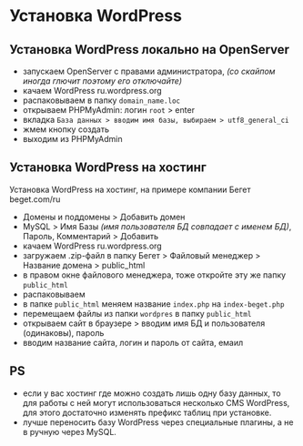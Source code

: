 # Установка WordPress

## Установка WordPress локально на OpenServer
* запускаем OpenServer с правами администратора, *(со скайпом иногда глючит поэтому его отключайте)*
* качаем WordPress ru.wordpress.org
* распаковываем в папку `domain_name.loc`
* открываем PHPMyAdmin: логин `root` > enter
* вкладка `База данных > вводим имя базы, выбираем > utf8_general_ci`
* жмем кнопку создать
* выходим из PHPMyAdmin

## Установка WordPress на хостинг
Установка WordPress на хостинг, на примере компании Бегет beget.com/ru

* Домены и поддомены > Добавить домен
* MySQL > Имя Базы *(имя пользователя БД совпадает с именем БД)*, Пароль, Комментарий > Добавить
* качаем WordPress ru.wordpress.org
* загружаем .zip-файл в папку Бегет > Файловый менеджер > Название домена > public_html
* в правом окне файлового менеджера, тоже откройте эту же папку `public_html`
* распаковываем
* в папке `public_html` меняем название `index.php` на `index-beget.php`
* перемещаем файлы из папки `wordpres` в папку `public_html`
* открываем сайт в браузере > вводим имя БД и пользователя (одинаковы), пароль
* вводим название сайта, логин и пароль от сайта, емаил

## PS
* если у вас хостинг где можно создать лишь одну базу данных, то для работы с ней могут использоваться несколько CMS WordPress, для этого достаточно изменять префикс таблиц при установке.
* лучше переносить базу WordPress через специальные плагины, а не в ручную через MySQL.
